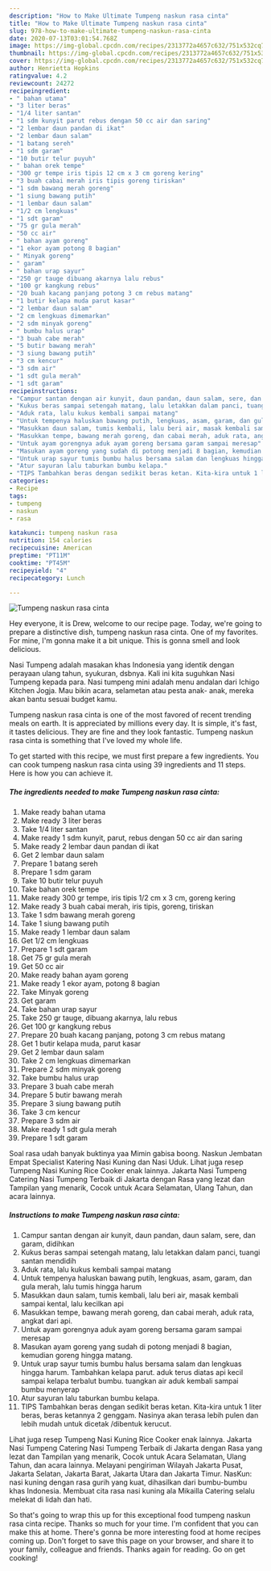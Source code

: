 ```yaml
---
description: "How to Make Ultimate Tumpeng naskun rasa cinta"
title: "How to Make Ultimate Tumpeng naskun rasa cinta"
slug: 978-how-to-make-ultimate-tumpeng-naskun-rasa-cinta
date: 2020-07-13T03:01:54.768Z
image: https://img-global.cpcdn.com/recipes/2313772a4657c632/751x532cq70/tumpeng-naskun-rasa-cinta-foto-resep-utama.jpg
thumbnail: https://img-global.cpcdn.com/recipes/2313772a4657c632/751x532cq70/tumpeng-naskun-rasa-cinta-foto-resep-utama.jpg
cover: https://img-global.cpcdn.com/recipes/2313772a4657c632/751x532cq70/tumpeng-naskun-rasa-cinta-foto-resep-utama.jpg
author: Henrietta Hopkins
ratingvalue: 4.2
reviewcount: 24272
recipeingredient:
- " bahan utama"
- "3 liter beras"
- "1/4 liter santan"
- "1 sdm kunyit parut rebus dengan 50 cc air dan saring"
- "2 lembar daun pandan di ikat"
- "2 lembar daun salam"
- "1 batang sereh"
- "1 sdm garam"
- "10 butir telur puyuh"
- " bahan orek tempe"
- "300 gr tempe iris tipis 12 cm x 3 cm goreng kering"
- "3 buah cabai merah iris tipis goreng tiriskan"
- "1 sdm bawang merah goreng"
- "1 siung bawang putih"
- "1 lembar daun salam"
- "1/2 cm lengkuas"
- "1 sdt garam"
- "75 gr gula merah"
- "50 cc air"
- " bahan ayam goreng"
- "1 ekor ayam potong 8 bagian"
- " Minyak goreng"
- " garam"
- " bahan urap sayur"
- "250 gr tauge dibuang akarnya lalu rebus"
- "100 gr kangkung rebus"
- "20 buah kacang panjang potong 3 cm rebus matang"
- "1 butir kelapa muda parut kasar"
- "2 lembar daun salam"
- "2 cm lengkuas dimemarkan"
- "2 sdm minyak goreng"
- " bumbu halus urap"
- "3 buah cabe merah"
- "5 butir bawang merah"
- "3 siung bawang putih"
- "3 cm kencur"
- "3 sdm air"
- "1 sdt gula merah"
- "1 sdt garam"
recipeinstructions:
- "Campur santan dengan air kunyit, daun pandan, daun salam, sere, dan garam, didihkan"
- "Kukus beras sampai setengah matang, lalu letakkan dalam panci, tuangi santan mendidih"
- "Aduk rata, lalu kukus kembali sampai matang"
- "Untuk tempenya haluskan bawang putih, lengkuas, asam, garam, dan gula merah, lalu tumis hingga harum"
- "Masukkan daun salam, tumis kembali, lalu beri air, masak kembali sampai kental, lalu kecilkan api"
- "Masukkan tempe, bawang merah goreng, dan cabai merah, aduk rata, angkat dari api."
- "Untuk ayam gorengnya aduk ayam goreng bersama garam sampai meresap"
- "Masukan ayam goreng yang sudah di potong menjadi 8 bagian, kemudian goreng hingga matang."
- "Untuk urap sayur tumis bumbu halus bersama salam dan lengkuas hingga harum. Tambahkan kelapa parut. aduk terus diatas api kecil sampai kelapa terbalut bumbu. tuangkan air aduk kembali sampai bumbu menyerap"
- "Atur sayuran lalu taburkan bumbu kelapa."
- "TIPS Tambahkan beras dengan sedikit beras ketan. Kita-kira untuk 1 liter beras, beras ketannya 2 genggam. Nasinya akan terasa lebih pulen dan lebih mudah untuk dicetak /dibentuk kerucut."
categories:
- Recipe
tags:
- tumpeng
- naskun
- rasa

katakunci: tumpeng naskun rasa 
nutrition: 154 calories
recipecuisine: American
preptime: "PT11M"
cooktime: "PT45M"
recipeyield: "4"
recipecategory: Lunch

---
```



![Tumpeng naskun rasa cinta](https://img-global.cpcdn.com/recipes/2313772a4657c632/751x532cq70/tumpeng-naskun-rasa-cinta-foto-resep-utama.jpg)

Hey everyone, it is Drew, welcome to our recipe page. Today, we're going to prepare a distinctive dish, tumpeng naskun rasa cinta. One of my favorites. For mine, I'm gonna make it a bit unique. This is gonna smell and look delicious.

Nasi Tumpeng adalah masakan khas Indonesia yang identik dengan perayaan ulang tahun, syukuran, dsbnya. Kali ini kita suguhkan Nasi Tumpeng kepada para. Nasi tumpeng mini adalah menu andalan dari Ichigo Kitchen Jogja. Mau bikin acara, selametan atau pesta anak- anak, mereka akan bantu sesuai budget kamu.

Tumpeng naskun rasa cinta is one of the most favored of recent trending meals on earth. It is appreciated by millions every day. It is simple, it's fast, it tastes delicious. They are fine and they look fantastic. Tumpeng naskun rasa cinta is something that I've loved my whole life.


To get started with this recipe, we must first prepare a few ingredients. You can cook tumpeng naskun rasa cinta using 39 ingredients and 11 steps. Here is how you can achieve it.

<!--inarticleads1-->

##### The ingredients needed to make Tumpeng naskun rasa cinta:

1. Make ready  bahan utama
1. Make ready 3 liter beras
1. Take 1/4 liter santan
1. Make ready 1 sdm kunyit, parut, rebus dengan 50 cc air dan saring
1. Make ready 2 lembar daun pandan di ikat
1. Get 2 lembar daun salam
1. Prepare 1 batang sereh
1. Prepare 1 sdm garam
1. Take 10 butir telur puyuh
1. Take  bahan orek tempe
1. Make ready 300 gr tempe, iris tipis 1/2 cm x 3 cm, goreng kering
1. Make ready 3 buah cabai merah, iris tipis, goreng, tiriskan
1. Take 1 sdm bawang merah goreng
1. Take 1 siung bawang putih
1. Make ready 1 lembar daun salam
1. Get 1/2 cm lengkuas
1. Prepare 1 sdt garam
1. Get 75 gr gula merah
1. Get 50 cc air
1. Make ready  bahan ayam goreng
1. Make ready 1 ekor ayam, potong 8 bagian
1. Take  Minyak goreng
1. Get  garam
1. Take  bahan urap sayur
1. Take 250 gr tauge, dibuang akarnya, lalu rebus
1. Get 100 gr kangkung rebus
1. Prepare 20 buah kacang panjang, potong 3 cm rebus matang
1. Get 1 butir kelapa muda, parut kasar
1. Get 2 lembar daun salam
1. Take 2 cm lengkuas dimemarkan
1. Prepare 2 sdm minyak goreng
1. Take  bumbu halus urap
1. Prepare 3 buah cabe merah
1. Prepare 5 butir bawang merah
1. Prepare 3 siung bawang putih
1. Take 3 cm kencur
1. Prepare 3 sdm air
1. Make ready 1 sdt gula merah
1. Prepare 1 sdt garam


Soal rasa udah banyak buktinya yaa Mimin gabisa boong. Naskun Jembatan Empat Specialist Katering Nasi Kuning dan Nasi Uduk. Lihat juga resep Tumpeng Nasi Kuning Rice Cooker enak lainnya. Jakarta Nasi Tumpeng Catering Nasi Tumpeng Terbaik di Jakarta dengan Rasa yang lezat dan Tampilan yang menarik, Cocok untuk Acara Selamatan, Ulang Tahun, dan acara lainnya. 

<!--inarticleads2-->

##### Instructions to make Tumpeng naskun rasa cinta:

1. Campur santan dengan air kunyit, daun pandan, daun salam, sere, dan garam, didihkan
1. Kukus beras sampai setengah matang, lalu letakkan dalam panci, tuangi santan mendidih
1. Aduk rata, lalu kukus kembali sampai matang
1. Untuk tempenya haluskan bawang putih, lengkuas, asam, garam, dan gula merah, lalu tumis hingga harum
1. Masukkan daun salam, tumis kembali, lalu beri air, masak kembali sampai kental, lalu kecilkan api
1. Masukkan tempe, bawang merah goreng, dan cabai merah, aduk rata, angkat dari api.
1. Untuk ayam gorengnya aduk ayam goreng bersama garam sampai meresap
1. Masukan ayam goreng yang sudah di potong menjadi 8 bagian, kemudian goreng hingga matang.
1. Untuk urap sayur tumis bumbu halus bersama salam dan lengkuas hingga harum. Tambahkan kelapa parut. aduk terus diatas api kecil sampai kelapa terbalut bumbu. tuangkan air aduk kembali sampai bumbu menyerap
1. Atur sayuran lalu taburkan bumbu kelapa.
1. TIPS Tambahkan beras dengan sedikit beras ketan. Kita-kira untuk 1 liter beras, beras ketannya 2 genggam. Nasinya akan terasa lebih pulen dan lebih mudah untuk dicetak /dibentuk kerucut.


Lihat juga resep Tumpeng Nasi Kuning Rice Cooker enak lainnya. Jakarta Nasi Tumpeng Catering Nasi Tumpeng Terbaik di Jakarta dengan Rasa yang lezat dan Tampilan yang menarik, Cocok untuk Acara Selamatan, Ulang Tahun, dan acara lainnya. Melayani pengiriman Wilayah Jakarta Pusat, Jakarta Selatan, Jakarta Barat, Jakarta Utara dan Jakarta Timur. NasKun: nasi kuning dengan rasa gurih yang kuat, dihasilkan dari bumbu-bumbu khas Indonesia. Membuat cita rasa nasi kuning ala Mikailla Catering selalu melekat di lidah dan hati. 

So that's going to wrap this up for this exceptional food tumpeng naskun rasa cinta recipe. Thanks so much for your time. I'm confident that you can make this at home. There's gonna be more interesting food at home recipes coming up. Don't forget to save this page on your browser, and share it to your family, colleague and friends. Thanks again for reading. Go on get cooking!
